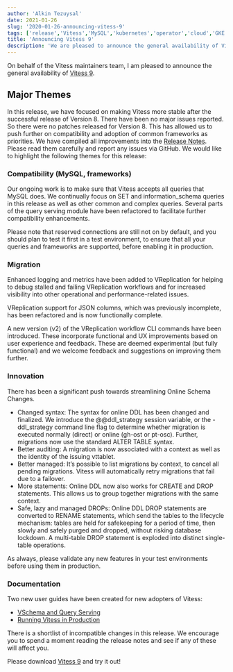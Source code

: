 ```yaml
---
author: 'Alkin Tezuysal'
date: 2021-01-26
slug: '2020-01-26-announcing-vitess-9'
tags: ['release','Vitess','MySQL','kubernetes','operator','cloud','GKE','sharding']
title: 'Announcing Vitess 9'
description: 'We are pleased to announce the general availability of Vitess 9.'
---
```

On behalf of the Vitess maintainers team, I am pleased to announce the general availability of [Vitess 9](https://github.com/vitessio/vitess/releases/tag/v9.0.0).

## Major Themes
In this release, we have focused on making Vitess more stable after the successful release of Version 8. There have been no major issues reported. So there were no patches released for Version 8. This has allowed us to push further on compatibility and adoption of common frameworks as priorities. We have compiled all improvements into the [Release Notes](https://github.com/vitessio/vitess/blob/master/doc/releasenotes/9_0_0_release_notes.md). Please read them carefully and report any issues via GitHub. We would like to highlight the following themes for this release:

### Compatibility (MySQL, frameworks)

Our ongoing work is to make sure that Vitess accepts all queries that MySQL does. We continually focus on SET and information_schema queries in this release as well as other common and complex queries. Several parts of the query serving module have been refactored to facilitate further compatibility enhancements. 

Please note that reserved connections are still not on by default, and you should plan to test it first in a test environment, to ensure that all your queries and frameworks are supported, before enabling it in production.

### Migration
Enhanced logging and metrics have been added to VReplication for helping to debug stalled and failing VReplication workflows and for increased visibility into other operational and performance-related issues.

VReplication support for JSON columns, which was previously incomplete, has been refactored and is now functionally complete.

A new version (v2) of the VReplication workflow CLI commands have been introduced. These incorporate functional and UX improvements based on user experience and feedback. These are deemed experimental (but fully functional) and we welcome feedback and suggestions on improving them further. 

### Innovation
There has been a significant push towards streamlining Online Schema Changes. 
* Changed syntax: The syntax for online DDL has been changed and finalized. We introduce the @@ddl_strategy session variable, or the -ddl_strategy command line flag to determine whether migration is executed normally (direct) or online (gh-ost or pt-osc). Further, migrations now use the standard ALTER TABLE syntax.
* Better auditing: A migration is now associated with a context as well as the identity of the issuing vttablet.
* Better managed: It’s possible to list migrations by context, to cancel all pending migrations. Vitess will automatically retry migrations that fail due to a failover.
* More statements: Online DDL now also works for CREATE and DROP statements. This allows us to group together migrations with the same context.
* Safe, lazy and managed DROPs: Online DDL DROP statements are converted to RENAME statements, which send the tables to the lifecycle mechanism: tables are held for safekeeping for a period of time, then slowly and safely purged and dropped, without risking database lockdown. A multi-table DROP statement is exploded into distinct single-table operations.

As always, please validate any new features in your test environments before using them in production.

### Documentation
Two new user guides have been created for new adopters of Vitess:

* [VSchema and Query Serving](https://deploy-preview-664--vitess.netlify.app/docs/user-guides/vschema-guide/)
* [Running Vitess in Production](https://deploy-preview-664--vitess.netlify.app/docs/user-guides/configuration-basic/)



There is a shortlist of incompatible changes in this release. We encourage you to spend a moment reading the release notes and see if any of these will affect you.

Please download [Vitess 9](https://github.com/vitessio/vitess/releases/tag/v9.0.0) and try it out!

